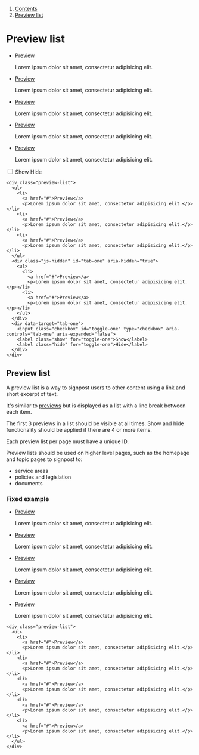 <div class="breadcrumbs">
  <ol>
    <li><a href="/docs/core/contents">Contents</a></li>
    <li><a href="#">Preview list</a></li>
  </ol>
</div>


# Preview list

<div class="preview-list">
  <ul>
    <li>
      <a href="#">Preview</a>
      <p>Lorem ipsum dolor sit amet, consectetur adipisicing elit.</p></li>
    <li>
      <a href="#">Preview</a>
      <p>Lorem ipsum dolor sit amet, consectetur adipisicing elit.</p></li>
    <li>
      <a href="#">Preview</a>
      <p>Lorem ipsum dolor sit amet, consectetur adipisicing elit.</p></li>
  </ul>
  <div class="js-hidden" id="tab-one" aria-hidden="true">
    <ul>
      <li>
        <a href="#">Preview</a>
        <p>Lorem ipsum dolor sit amet, consectetur adipisicing elit.</p></li>
      <li>
        <a href="#">Preview</a>
        <p>Lorem ipsum dolor sit amet, consectetur adipisicing elit.</p></li>
    </ul>
  </div>
  <div data-target="tab-one">
    <input class="checkbox" id="toggle-one" type="checkbox" aria-controls="tab-one" aria-expanded="false">
    <label class="show" for="toggle-one">Show</label>
    <label class="hide" for="toggle-one">Hide</label>
  </div>
</div>

    <div class="preview-list">
      <ul>
        <li>
          <a href="#">Preview</a>
          <p>Lorem ipsum dolor sit amet, consectetur adipisicing elit.</p></li>
        <li>
          <a href="#">Preview</a>
          <p>Lorem ipsum dolor sit amet, consectetur adipisicing elit.</p></li>
        <li>
          <a href="#">Preview</a>
          <p>Lorem ipsum dolor sit amet, consectetur adipisicing elit.</p></li>
      </ul>
      <div class="js-hidden" id="tab-one" aria-hidden="true">
        <ul>
          <li>
            <a href="#">Preview</a>
            <p>Lorem ipsum dolor sit amet, consectetur adipisicing elit.</p></li>
          <li>
            <a href="#">Preview</a>
            <p>Lorem ipsum dolor sit amet, consectetur adipisicing elit.</p></li>
        </ul>
      </div>
      <div data-target="tab-one">
        <input class="checkbox" id="toggle-one" type="checkbox" aria-controls="tab-one" aria-expanded="false">
        <label class="show" for="toggle-one">Show</label>
        <label class="hide" for="toggle-one">Hide</label>
      </div>
    </div>


## Preview list

A preview list is a way to signpost users to other content using a link and short excerpt of text.

It's similar to <a href="previews">previews</a> but is displayed as a list with a line break between each item.

The first 3 previews in a list should be visible at all times. Show and hide functionality should be applied if there are 4 or more items.

Each preview list per page must have a unique ID.

Preview lists should be used on higher level pages, such as the homepage and topic pages to signpost to:
<ul>
  <li>service areas</li>
  <li>policies and legislation</li>
  <li>documents</li>
</ul>

### Fixed example

<div class="preview-list">
  <ul>
    <li>
      <a href="#">Preview</a>
      <p>Lorem ipsum dolor sit amet, consectetur adipisicing elit.</p></li>
    <li>
      <a href="#">Preview</a>
      <p>Lorem ipsum dolor sit amet, consectetur adipisicing elit.</p></li>
    <li>
      <a href="#">Preview</a>
      <p>Lorem ipsum dolor sit amet, consectetur adipisicing elit.</p></li>
    <li>
      <a href="#">Preview</a>
      <p>Lorem ipsum dolor sit amet, consectetur adipisicing elit.</p></li>
    <li>
      <a href="#">Preview</a>
      <p>Lorem ipsum dolor sit amet, consectetur adipisicing elit.</p></li>
  </ul>
</div>

    <div class="preview-list">
      <ul>
        <li>
          <a href="#">Preview</a>
          <p>Lorem ipsum dolor sit amet, consectetur adipisicing elit.</p></li>
        <li>
          <a href="#">Preview</a>
          <p>Lorem ipsum dolor sit amet, consectetur adipisicing elit.</p></li>
        <li>
          <a href="#">Preview</a>
          <p>Lorem ipsum dolor sit amet, consectetur adipisicing elit.</p></li>
        <li>
          <a href="#">Preview</a>
          <p>Lorem ipsum dolor sit amet, consectetur adipisicing elit.</p></li>
        <li>
          <a href="#">Preview</a>
          <p>Lorem ipsum dolor sit amet, consectetur adipisicing elit.</p></li>
      </ul>
    </div>
